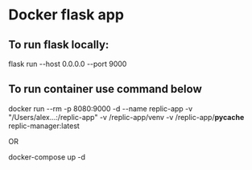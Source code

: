 # Docker flask app

## To run flask locally:
flask run --host 0.0.0.0 --port 9000

## To run container use command below

docker run --rm -p 8080:9000 -d --name replic-app -v "/Users/alex...:/replic-app" -v /replic-app/venv -v /replic-app/__pycache__ replic-manager:latest

OR

docker-compose up -d